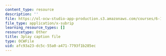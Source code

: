 ```yaml
---
content_type: resource
description: ''
file: https://ol-ocw-studio-app-production.s3.amazonaws.com/courses/6-189-multicore-programming-primer-january-iap-2007/afc93a23dc5c55a0a4717793f1b285ec_vhmiSugPlW0.vtt
file_type: application/x-subrip
learning_resource_types: []
resourcetype: Other
title: 3play caption file
type: OCWFile
uid: afc93a23-dc5c-55a0-a471-7793f1b285ec
---
```


